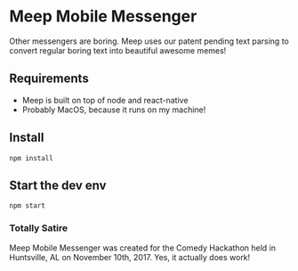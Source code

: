 # Meep Mobile Messenger #

Other messengers are boring. Meep uses our patent pending text 
parsing to convert regular boring text into beautiful awesome
memes!

## Requirements ##

* Meep is built on top of node and react-native
* Probably MacOS, because it runs on my machine!

## Install ##

	npm install

## Start the dev env ##

	npm start
	
### Totally Satire ###
Meep Mobile Messenger was created for the Comedy Hackathon held in
Huntsville, AL on November 10th, 2017. Yes, it actually does work!
